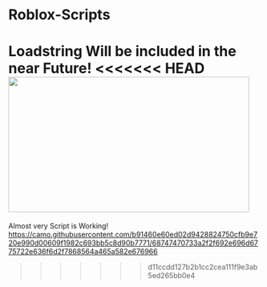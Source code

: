# Roblox-Scripts
 Loadstring Will be included in the near Future!
<<<<<<< HEAD
 <img src="https://i.imgur.com/xhVJFZX.gif" width="480" height="270" />
=======
 Almost very Script is Working!
https://camo.githubusercontent.com/b91460e60ed02d9428824750cfb9e720e990d00609f1982c693bb5c8d90b7771/68747470733a2f2f692e696d6775722e636f6d2f7868564a465a582e676966
>>>>>>> d11ccdd127b2b1cc2cea111f9e3ab5ed265bb0e4
